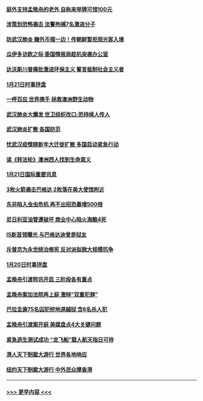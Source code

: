 #### [庭外支持孟晚舟的老外 自称来举牌可领100元](../pages/prog202/a102758092.md?t=01221422) 
#### [涉策划恐怖袭击 法警拘捕7名激进分子](../pages/prog202/a102758069.md?t=01221422) 
#### [防武汉肺炎 赚外币摆一边！传朝鲜暂拒观光客入境](../pages/prog202/a102758019.md?t=01221422) 
#### [瓜伊多访欧之际 委国情报局趁机突袭办公室](../pages/prog202/a102757999.md?t=01221422) 
#### [达沃斯川普痛批激进环保主义 誓言抵制社会主义者](../pages/prog202/a102757906.md?t=01221422) 
#### [1月21日时事拼盘](../pages/prog202/a102757893.md?t=01221422) 
#### [一呼百应 世界携手 拯救澳洲野生动物](../pages/prog202/a102757884.md?t=01221422) 
#### [武汉肺炎大爆发 世卫组织改口:恐持续人传人](../pages/prog202/a102757701.md?t=01221422) 
#### [武汉肺炎扩散 各国防范](../pages/prog202/a102757636.md?t=01221422) 
#### [忧武汉疫情随新年大迁徙扩散 多国启动紧急行动](../pages/prog202/a102757625.md?t=01221422) 
#### [读《转法轮》澳洲西人找到生命意义](../pages/prog202/a102757465.md?t=01221422) 
#### [1月21日国际重要讯息](../pages/prog202/a102757450.md?t=01221422) 
#### [3枚火箭袭击巴格达 2枚落在美大使馆附近](../pages/prog202/a102757310.md?t=01221422) 
#### [东非陷入虫虫危机 再不出招恐暴增500倍](../pages/prog202/a102757295.md?t=01221422) 
#### [尼日利亚油管遭破坏 商业中心陷火海酿4死](../pages/prog202/a102757272.md?t=01221422) 
#### [IS新首领曝光 与巴格达迪曾是狱友](../pages/prog202/a102757122.md?t=01221422) 
#### [斥普京为永世统治修宪 反对派拟掀大规模抗争](../pages/prog202/a102757022.md?t=01221422) 
#### [1月20日时事拼盘](../pages/prog202/a102757036.md?t=01221422) 
#### [孟晚舟引渡聆讯开启 三阶段各有重点](../pages/prog202/a102757006.md?t=01221422) 
#### [孟晚舟案加法院再上庭 激辩“双重犯罪”](../pages/prog202/a102756996.md?t=01221422) 
#### [巴拉圭逾75名囚犯挖地道越狱 含6名杀人犯](../pages/prog202/a102756968.md?t=01221422) 
#### [孟晚舟引渡案开庭 美媒盘点4大关键问题](../pages/prog202/a102756917.md?t=01221422) 
#### [紧急逃生测试成功 “龙飞船”载人航天指日可待](../pages/prog202/a102756957.md?t=01221422) 
#### [港人天下制裁大游行 世界各地响应](../pages/prog202/a102756878.md?t=01221422) 
#### [纽约天下制裁大游行 中外民众撑香港](../pages/prog202/a102756875.md?t=01221422) 

----
#### [ >>> 更早内容 <<< ](../indexes/prog202-earlier.md)
